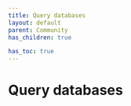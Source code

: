 ```yaml
---
title: Query databases
layout: default
parent: Community
has_children: true

has_toc: true
---
```


# Query databases
